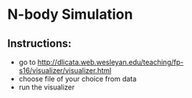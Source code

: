# N-body Simulation
## Instructions:
- go to http://dlicata.web.wesleyan.edu/teaching/fp-s16/visualizer/visualizer.html
- choose file of your choice from data
- run the visualizer
